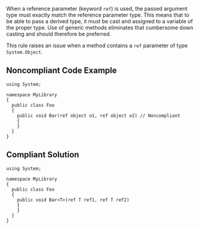 When a reference parameter (keyword `ref`) is used, the passed argument type must exactly match the reference parameter type. This means that to be able to pass a derived type, it must be cast and assigned to a variable of the proper type. Use of generic methods eliminates that cumbersome down casting and should therefore be preferred.
 
This rule raises an issue when a method contains a `ref` parameter of type `System.Object`.
 
## Noncompliant Code Example

    using System;
    
    namespace MyLibrary
    {
      public class Foo
      {
        public void Bar(ref object o1, ref object o2) // Noncompliant
        {
        }
      }
    }

## Compliant Solution

    using System;
    
    namespace MyLibrary
    {
      public class Foo
      {
        public void Bar<T>(ref T ref1, ref T ref2)
        {
        }
      }
    }